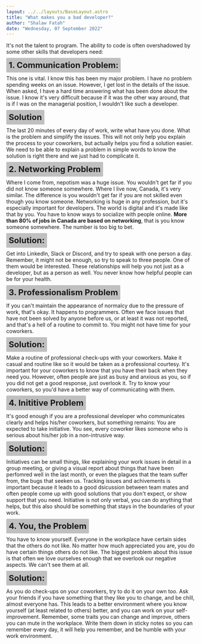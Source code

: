 ```yaml
---
layout: ../../layouts/BaseLayout.astro
title: "What makes you a bad developer?"
author: "Shalaw Fatah"
date: "Wednesday, 07 September 2022"
---
```

It's not the talent to program. The ability to code is often overshadowed by some other skills that developers need:
## 1. Communication Problem:
This one is vital. I know this has been my major problem. I have no problem spending weeks on an issue. However, I get lost in the details of the issue. When asked, I have a hard time answering what has been done about the issue. I know it's very difficult because if it was the other way around, that is if I was on the managerial position, I wouldn't like such a developer.
## Solution
The last 20 minutes of every day of work, write what have you done. What is the problem and simplify the issues. This will not only help you explain the process to your coworkers, but actually helps you find a solution easier. We need to be able to explain a problem in simple words to know the solution is right there and we just had to complicate it.
## 2. Networking Problem
Where I come from, nepotism was a huge issue. You wouldn't get far if you did not know someone somewhere. Where I live now, Canada, it's very similar. The difference is you wouldn't get far if you are not skilled even though you know someone. 
Networking is huge in any profession, but it's especially important for developers. The world is digital and it's made like that by you. You have to know ways to socialize with people online. **More than 80% of jobs in Canada are based on networking**, that is you know someone somewhere. The number is too big to bet. 
## Solution:
Get into LinkedIn, Slack or Discord, and try to speak with one person a day. Remember, it might not be enough, so try to speak to three people. One of them would be interested. These relationships will help you not just as a developer, but as a person as well. You never know how helpful people can be for your health.
## 3. Professionalism Problem
If you can't maintain the appearance of normalcy due to the pressure of work, that's okay. It happens to programmers. Often we face issues that have not been solved by anyone before us, or at least it was not reported, and that's a hell of a routine to commit to. You might not have time for your coworkers. 
## Solution:
Make a routine of professional check-ups with your coworkers. Make it casual and routine like so it would be taken as a professional courtesy. It's important for your coworkers to know that you have their back when they need you. However, often people are just as busy and anxious as you, so if you did not get a good response, just overlook it. Try to know your coworkers, so you'd have a better way of communicating with them. 
## 4. Inititive Problem
It's good enough if you are a professional developer who communicates clearly and helps his/her coworkers, but something remains: You are expected to take initiative. You see, every coworker likes someone who is serious about his/her job in a non-intrusive way. 
## Solution:
Initiatives can be small things, like explaining your work issues in detail in a group meeting, or giving a visual report about things that have been perfomred well in the last month, or even the plagues that the team suffer from, the bugs that seeken us. 
Tracking issues and achivements is important because it leads to a good dsicussion between team mates and often people come up with good solutions that you don't expect, or show support that you need. 
Initiative is not only verbal, you can do anything that helps, but this also should be something that stays in the boundaries of your work. 
## 4. You, the Problem
You have to know yourself. Everyone in the workplace have certain sides that the others do not like. No matter how much appreciated you are, you do have certain things others do not like. The biggest problem about this issue is that often we love ourselves enough that we overlook our negative aspects. We can't see them at all. 
## Solution:
As you do check-ups on your coworkers, try to do it on your own too. Ask your friends if you have something that they like you to change, and be chill, almost everyone has. This leads to a better environment where you know yourself (at least related to others) better, and you can work on your self-improvement. Remember, some traits you can change and improve, others you can mute in the workplace. Write them down in sticky notes so you can remember every day, it will help you remember, and be humble with your work environment. 


<style>
    h2 {
        font-size: 22px;
        font-weight: 700;
        background-color: #C0C0C0;
        display: inline;
        padding: .4rem;
        border-radius: 2px;
    }
</style>